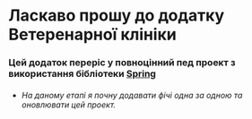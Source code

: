 # Ласкаво прошу до додатку **Ветеренарної клініки**

### Цей додаток переріс у повноцінний пед проект з використання бібліотеки [Spring](https://spring.io/)

- ###### На даному етапі я почну додавати фічі одна за одною та оновлювати цей проект.

